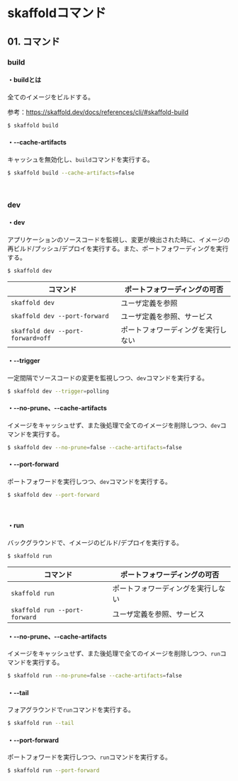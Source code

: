 # skaffoldコマンド

## 01. コマンド

### build

#### ・buildとは

全てのイメージをビルドする。

参考：https://skaffold.dev/docs/references/cli/#skaffold-build

```bash
$ skaffold build
```

#### ・--cache-artifacts

キャッシュを無効化し、```build```コマンドを実行する。

```bash
$ skaffold build --cache-artifacts=false
```

<br>

### dev

#### ・dev

アプリケーションのソースコードを監視し、変更が検出された時に、イメージの再ビルド/プッシュ/デプロイを実行する。また、ポートフォワーディングを実行する。

```bash
$ skaffold dev
```

| コマンド                              | ポートフォワーディングの可否       |
| ------------------------------------- | ---------------------------------- |
| ```skaffold dev```                    | ユーザ定義を参照                   |
| ```skaffold dev --port-forward```     | ユーザ定義を参照、サービス         |
| ```skaffold dev --port-forward=off``` | ポートフォワーディングを実行しない |


#### ・--trigger

一定間隔でソースコードの変更を監視しつつ、```dev```コマンドを実行する。

```bash
$ skaffold dev --trigger=polling
```

#### ・--no-prune、--cache-artifacts

イメージをキャッシュせず、また後処理で全てのイメージを削除しつつ、```dev```コマンドを実行する。

```bash
$ skaffold dev --no-prune=false --cache-artifacts=false
```

#### ・--port-forward

ポートフォワードを実行しつつ、```dev```コマンドを実行する。

```bash
$ skaffold dev --port-forward
```


<br>

#### ・run

バックグラウンドで、イメージのビルド/デプロイを実行する。

```bash
$ skaffold run
```

| コマンド                          | ポートフォワーディングの可否       |
| --------------------------------- | ---------------------------------- |
| ```skaffold run```                | ポートフォワーディングを実行しない |
| ```skaffold run --port-forward``` | ユーザ定義を参照、サービス         |

#### ・--no-prune、--cache-artifacts

イメージをキャッシュせず、また後処理で全てのイメージを削除しつつ、```run```コマンドを実行する。

```bash
$ skaffold run --no-prune=false --cache-artifacts=false
```

#### ・--tail

フォアグラウンドで```run```コマンドを実行する。

```bash
$ skaffold run --tail
```

#### ・--port-forward

ポートフォワードを実行しつつ、```run```コマンドを実行する。

```bash
$ skaffold run --port-forward
```

